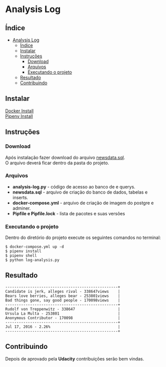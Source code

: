 # Analysis Log

## Índice
- [Analysis Log](#analysis-log)
  - [Índice](#%C3%ADndice)
  - [Instalar](#instalar)
  - [Instruções](#instru%C3%A7%C3%B5es)
    - [Download](#download)
    - [Arquivos](#arquivos)
    - [Executando o projeto](#executando-o-projeto)
  - [Resultado](#resultado)
  - [Contribuindo](#contribuindo)
  
## Instalar
[Docker Install](https://docs.docker.com/install/)\
[Pipenv Install](https://docs.pipenv.org/en/latest/install/)

## Instruções

### Download
Após instalação fazer download do arquivo [newsdata.sql](https://d17h27t6h515a5.cloudfront.net/topher/2016/August/57b5f748_newsdata/newsdata.zip).\
O arquivo deverá ficar dentro da pasta do projeto.

### Arquivos

* **analysis-log.py** - código de acesso ao banco de e querys.
* **newsdata.sql** - arquivo de criação do banco de dados, tabelas e inserts.
* **docker-compose.yml** - arquivo de criação de imagem do postgre e adminer.
* **Pipfile e Pipfile.lock** - lista de pacotes e suas versões

### Executando o projeto
Dentro do diretório do projeto execute os seguintes comandos no terminal:
```
$ docker-compose.yml up -d
$ pipenv install
$ pipenv shell
$ python log-analysis.py
```

## Resultado
```
--------------------------------------------------+
Candidate is jerk, alleges rival - 338647views    |
Bears love berries, alleges bear - 253801views    |
Bad things gone, say good people - 170098views    |
--------------------------------------------------+
Rudolf von Treppenwitz - 338647                   |
Ursula La Multa - 253801                          |
Anonymous Contributor - 170098                    |
--------------------------------------------------+
Jul 17, 2016 - 2.26%                              |
--------------------------------------------------+
```
## Contribuindo

Depois de aprovado pela **Udacity** contribuições serão bem vindas.